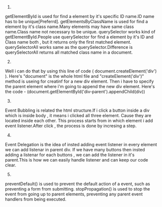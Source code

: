 1. 
getElementById is used for find a element by it's specific ID name.ID name has to be unique[Preferrd].
getElementsByClassName is used for find a element by it's class name.Many elements may have same class name.Class name not necessary to be unique.
querySelector works kind of getElementById.People use querySelector for find a element by it's ID and Class name both , but it returns only the first matched element.
querySelectorAll works same as the querySelector.Difference is querySelectorAll returns all matched class name in a document.

2.
Well i can do that by using this line of code ( document.createElement('div') ).
Here's "document" is the whole html file and "createElement('div')" method is useing for creatinf for a new div element.
Then i have to specify the parent element where i'm going to append the new div element. Here's the code - (document.getElementById('div-parent').appendChild(div))

3.
Event Bubbling is related the html structure.If i click a button inside a div which is inside body , it means i clicked all three element.
Cause they are located inside each other. This process starts from in which element i add event listener.After click , the process is done by incresing a step.

4.
Event Delegation is the idea of insted adding event listener in every element we can add listenar in parent div.
If we have many buttons then insted adding a listenar for each buttons , we can add the listener in it's parent.This is how we can easily handle listener and can keep our code clear.

5.
preventDefault() is used to prevent the default action of a event, such as preventing a form from submitting.
stopPropagation() is used to stop the event from going up to parent elements, preventing any parent event handlers from being executed.
